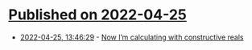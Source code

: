 # [Published on 2022-04-25](index.md)

* [2022-04-25, 13:46:29](https://news.ycombinator.com/item?id=31154607) - [Now I’m calculating with constructive reals](https://aperiodical.com/2022/03/now-im-calculating-with-constructive-reals/)
